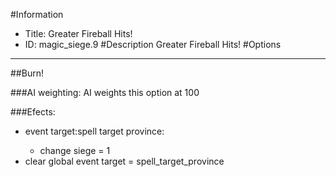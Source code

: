 #Information
 - Title: Greater Fireball Hits!
 - ID: magic_siege.9
#Description
Greater Fireball Hits!
#Options

___
##Burn!

###AI weighting:
AI weights this option at 100


###Efects:<ul><li>event target:spell target province:</li><ul><li>change siege = 1</li></ul><li>clear global event target = spell_target_province</li></ul>
